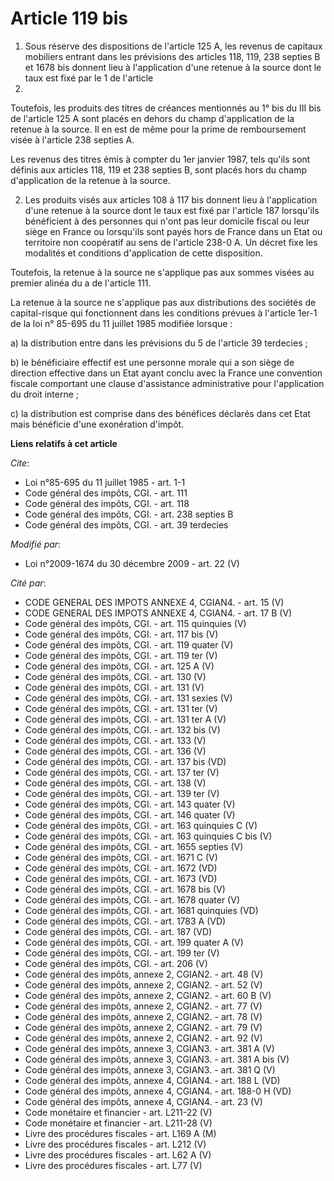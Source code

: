 # Article 119 bis

1. Sous réserve des dispositions de l'article 125 A, les revenus de capitaux mobiliers entrant dans les prévisions des
articles 118, 119, 
238 septies B et 1678 bis donnent lieu à l'application d'une retenue à la source dont le taux est fixé par le 1 de l'article
187. 

Toutefois, les produits des titres de créances mentionnés au 1° bis du III bis de l'article 125 A sont placés en dehors du
champ d'application de la retenue à la source. Il en est de même pour la prime de remboursement visée à l'article 238 septies
A. 

Les revenus des titres émis à compter du 1er janvier 1987, tels qu'ils sont définis aux articles 118, 119 et 238 septies B,
sont placés hors du champ d'application de la retenue à la source. 

2. Les produits visés aux articles 108 à 117 bis donnent lieu à l'application d'une retenue à la source dont le taux est fixé
par l'article 187 lorsqu'ils bénéficient à des personnes qui n'ont pas leur domicile fiscal ou leur siège en France ou
lorsqu'ils sont payés hors de France dans un Etat ou territoire non coopératif au sens de l'article 238-0 A. Un décret fixe
les modalités et conditions d'application de cette disposition. 

Toutefois, la retenue à la source ne s'applique pas aux sommes visées au premier alinéa du a de l'article 111. 

La retenue à la source ne s'applique pas aux distributions des sociétés de capital-risque qui fonctionnent dans les
conditions prévues à l'article 1er-1 de la loi n° 85-695 du 11 juillet 1985 modifiée lorsque : 

a) la distribution entre dans les prévisions du 5 de l'article 39 terdecies ; 

b) le bénéficiaire effectif est une personne morale qui a son siège de direction effective dans un Etat ayant conclu avec la
France une convention fiscale comportant une clause d'assistance administrative pour l'application du droit interne ; 

c) la distribution est comprise dans des bénéfices déclarés dans cet Etat mais bénéficie d'une exonération d'impôt.

**Liens relatifs à cet article**

_Cite_:

  - Loi n°85-695 du 11 juillet 1985 - art. 1-1
  - Code général des impôts, CGI. - art. 111
  - Code général des impôts, CGI. - art. 118
  - Code général des impôts, CGI. - art. 238 septies B
  - Code général des impôts, CGI. - art. 39 terdecies

_Modifié par_:

  - Loi n°2009-1674 du 30 décembre 2009 - art. 22 (V)

_Cité par_:

  - CODE GENERAL DES IMPOTS ANNEXE 4, CGIAN4. - art. 15 (V)
  - CODE GENERAL DES IMPOTS ANNEXE 4, CGIAN4. - art. 17 B (V)
  - Code général des impôts, CGI. - art. 115 quinquies (V)
  - Code général des impôts, CGI. - art. 117 bis (V)
  - Code général des impôts, CGI. - art. 119 quater (V)
  - Code général des impôts, CGI. - art. 119 ter (V)
  - Code général des impôts, CGI. - art. 125 A (V)
  - Code général des impôts, CGI. - art. 130 (V)
  - Code général des impôts, CGI. - art. 131 (V)
  - Code général des impôts, CGI. - art. 131 sexies (V)
  - Code général des impôts, CGI. - art. 131 ter (V)
  - Code général des impôts, CGI. - art. 131 ter A (V)
  - Code général des impôts, CGI. - art. 132 bis (V)
  - Code général des impôts, CGI. - art. 133 (V)
  - Code général des impôts, CGI. - art. 136 (V)
  - Code général des impôts, CGI. - art. 137 bis (VD)
  - Code général des impôts, CGI. - art. 137 ter (V)
  - Code général des impôts, CGI. - art. 138 (V)
  - Code général des impôts, CGI. - art. 139 ter (V)
  - Code général des impôts, CGI. - art. 143 quater (V)
  - Code général des impôts, CGI. - art. 146 quater (V)
  - Code général des impôts, CGI. - art. 163 quinquies C (V)
  - Code général des impôts, CGI. - art. 163 quinquies C bis (V)
  - Code général des impôts, CGI. - art. 1655 septies (V)
  - Code général des impôts, CGI. - art. 1671 C (V)
  - Code général des impôts, CGI. - art. 1672 (VD)
  - Code général des impôts, CGI. - art. 1673 (VD)
  - Code général des impôts, CGI. - art. 1678 bis (V)
  - Code général des impôts, CGI. - art. 1678 quater (V)
  - Code général des impôts, CGI. - art. 1681 quinquies (VD)
  - Code général des impôts, CGI. - art. 1783 A (VD)
  - Code général des impôts, CGI. - art. 187 (VD)
  - Code général des impôts, CGI. - art. 199 quater A (V)
  - Code général des impôts, CGI. - art. 199 ter (V)
  - Code général des impôts, CGI. - art. 206 (V)
  - Code général des impôts, annexe 2, CGIAN2. - art. 48 (V)
  - Code général des impôts, annexe 2, CGIAN2. - art. 52 (V)
  - Code général des impôts, annexe 2, CGIAN2. - art. 60 B (V)
  - Code général des impôts, annexe 2, CGIAN2. - art. 77 (V)
  - Code général des impôts, annexe 2, CGIAN2. - art. 78 (V)
  - Code général des impôts, annexe 2, CGIAN2. - art. 79 (V)
  - Code général des impôts, annexe 2, CGIAN2. - art. 92 (V)
  - Code général des impôts, annexe 3, CGIAN3. - art. 381 A (V)
  - Code général des impôts, annexe 3, CGIAN3. - art. 381 A bis (V)
  - Code général des impôts, annexe 3, CGIAN3. - art. 381 Q (V)
  - Code général des impôts, annexe 4, CGIAN4. - art. 188 L (VD)
  - Code général des impôts, annexe 4, CGIAN4. - art. 188-0 H (VD)
  - Code général des impôts, annexe 4, CGIAN4. - art. 23 (V)
  - Code monétaire et financier - art. L211-22 (V)
  - Code monétaire et financier - art. L211-28 (V)
  - Livre des procédures fiscales - art. L169 A (M)
  - Livre des procédures fiscales - art. L212 (V)
  - Livre des procédures fiscales - art. L62 A (V)
  - Livre des procédures fiscales - art. L77 (V)
